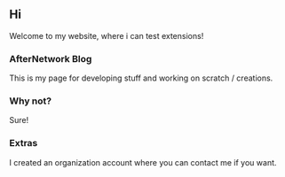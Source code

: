 ## Hi

Welcome to my website, where i can test extensions!

### AfterNetwork Blog
This is my page for developing stuff and working on scratch / creations.



### Why not?

Sure!
### Extras
I created an organization account where you can contact me if you want.
